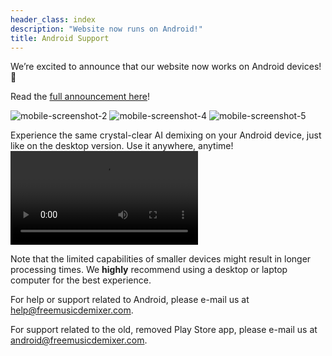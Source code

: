```yaml
---
header_class: index
description: "Website now runs on Android!"
title: Android Support
---
```


We’re excited to announce that our website now works on Android devices! 🎉

Read the [full announcement here](/announcements/2025/04/01/Mobile-now-supported)!

<img src="/assets/blog/post20/screen2.webp" alt="mobile-screenshot-2" class="responsive-img-android-portrait"/>
<img src="/assets/blog/post20/screen4.webp" alt="mobile-screenshot-4" class="responsive-img-android-portrait"/>
<img src="/assets/blog/post20/screen5.webp" alt="mobile-screenshot-5" class="responsive-img-android-portrait"/>

Experience the same crystal-clear AI demixing on your Android device, just like on the desktop version. Use it anywhere, anytime!
<video src="/assets/blog/post20/clip.mp4" controls alt="mobile-screenshot-clip" class="responsive-img-android-portrait">
  Your browser does not support the video tag.
</video>

Note that the limited capabilities of smaller devices might result in longer processing times. We **highly** recommend using a desktop or laptop computer for the best experience.

For help or support related to Android, please e-mail us at [help@freemusicdemixer.com](mailto:help@freemusicdemixer.com).

For support related to the old, removed Play Store app, please e-mail us at [android@freemusicdemixer.com](mailto:help@freemusicdemixer.com).
